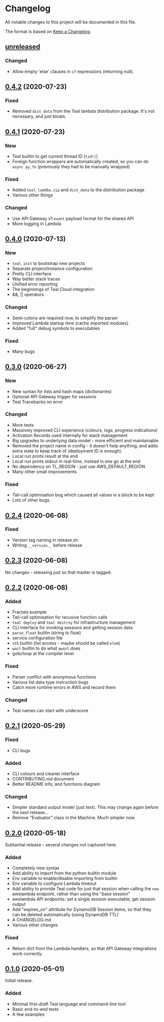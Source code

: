 # Changelog

All notable changes to this project will be documented in this file.

The format is based on [Keep a Changelog](https://keepachangelog.com/en/1.0.0/).


## [unreleased]

### Changed

- Allow empty 'else' clauses in `if` expressions (returning null).

## [0.4.2] (2020-07-23)

### Fixed

- Removed `dist_data` from the Teal lambda distribution package. It's not
  necessary, and just bloats.

## [0.4.1] (2020-07-23)

### New

- Teal builtin to get current thread ID (`tid()`) 
- Foreign function wrappers are automatically created, so you can do `async
  py_fn` (previously they had to be manually wrapped)

### Fixed

- Added `teal_lamdba.zip` and `dist_data` to the distribution package
- Various other things

### Changed

- Use API Gateway v1 `event` payload format for the shared API
- More logging in Lambda


## [0.4.0] (2020-07-13)

### New

- `teal init` to bootstrap new projects
- Separate project/instance configuration
- Pretty CLI interface
- Way better stack traces
- Unified error reporting
- The beginnings of Teal Cloud integration
- &&, || operators

### Changed

- Semi-colons are required now, to simplify the parser
- Improved Lambda startup time (cache imported modules)
- Added "full" debug symbols to executables

### Fixed

- Many bugs


## [0.3.0] (2020-06-27)

### New

- New syntax for lists and hash maps (dictionaries)
- Optional API Gateway trigger for sessions
- Teal Tracebacks on error

### Changed

- More tests
- Massively improved CLI experience (colours, logs, progress indications)
- Activation Records used internally for stack management
- Big upgrades to underlying data model - more efficient and maintainable
- Removed the project name in config - it doesn't help anything, and adds extra
  state to keep track of (deployment ID is enough).
- Local run prints result at the end
- Local run prints stdout in real-time, instead in one go at the end
- No dependency on TL_REGION - just use AWS_DEFAULT_REGION
- Many other small improvements

### Fixed

- Tail-call optimisation bug which caused all values in a block to be kept
- *Lots* of other bugs.


## [0.2.4] (2020-06-08)

### Fixed

- Version tag naming in release.sh
- Writing `__version__` before release

## [0.2.3] (2020-06-08)

No changes - releasing just so that master is tagged.


## [0.2.2] (2020-06-08)

### Added

- Fractals example
- Tail-call optimisation for recusive function calls
- `teal deploy` and `teal destroy` for infrastructure management
- CLI interface for invoking sessions and getting session data
- `parse_float` builtin (string to float)
- service configuration file
- `nth` builtin (list access - maybe should be called `elem`)
- `wait` builtin to do what `await` does
- goto/loop at the compiler level

### Fixed

- Parser conflict with anonymous functions
- Various list data type instruction bugs
- Catch more runtime errors in AWS and record them

### Changed

- Teal names can start with underscore


## [0.2.1] (2020-05-29)

### Fixed

- CLI bugs

### Added

- CLI colours and cleaner interface
- CONTRIBUTING.md document
- Better README info, and functions diagram

### Changed

- Simpler standard output model (just text). This may change again before the
  next release...
- Remove "Evaluator" class in the Machine. Much simpler now.


## [0.2.0] (2020-05-18)

Subtantial release - several changes not captured here.

### Added 

- Completely new syntax
- Add ability to import from the python builtin module 
- Env variable to enable/disable importing from builtin
- Env variable to configure Lambda timeout 
- Add ability to provide Teal code for just that session when calling the `new`
  awslambda endpoint, rather than using the "base session"
- awslambda API endpoints: set a single session executable,  get session output
- Add "expires_on" attribute for DynamoDB Session items, so that they can be
  deleted automatically (using DynamoDB TTL)
- A CHANGELOG.md
- Various other changes

### Fixed

- Return dict from the Lambda handlers, so that API Gateway integrations work
  correctly.


## [0.1.0] (2020-05-01)

Initial release.

### Added 

- Minimal first-draft Teal language and command-line tool
- Basic end-to-end tests
- A few examples


[unreleased]: https://github.com/condense9/teal-lang/compare/v0.4.2...HEAD
[0.4.2]: https://github.com/condense9/teal-lang/compare/v0.4.1...v0.4.2
[0.4.1]: https://github.com/condense9/teal-lang/compare/v0.4.0...v0.4.1
[0.4.0]: https://github.com/condense9/teal-lang/compare/v0.3.0...v0.4.0
[0.3.0]: https://github.com/condense9/teal-lang/compare/v0.2.4...v0.3.0
[0.2.4]: https://github.com/condense9/teal-lang/compare/v0.2.3...v0.2.4
[0.2.3]: https://github.com/condense9/teal-lang/compare/v0.2.2...v0.2.3
[0.2.2]: https://github.com/condense9/teal-lang/compare/v0.2.1...v0.2.2
[0.2.1]: https://github.com/condense9/teal-lang/compare/v0.2.0...v0.2.1
[0.2.0]: https://github.com/condense9/teal-lang/compare/v0.1.0...v0.2.0
[0.1.0]: https://github.com/condense9/teal-lang/releases/tag/v0.1.0
